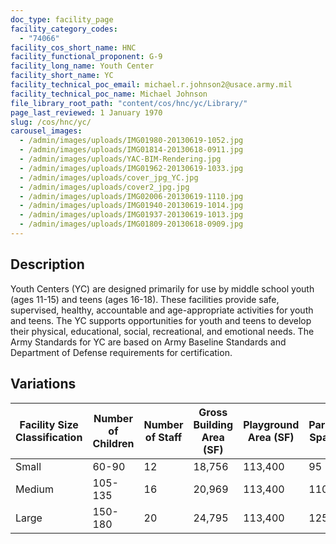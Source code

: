 ```yaml
---
doc_type: facility_page
facility_category_codes:
  - "74066"
facility_cos_short_name: HNC
facility_functional_proponent: G-9
facility_long_name: Youth Center
facility_short_name: YC
facility_technical_poc_email: michael.r.johnson2@usace.army.mil
facility_technical_poc_name: Michael Johnson
file_library_root_path: "content/cos/hnc/yc/Library/"
page_last_reviewed: 1 January 1970
slug: /cos/hnc/yc/
carousel_images:
  - /admin/images/uploads/IMG01980-20130619-1052.jpg
  - /admin/images/uploads/IMG01814-20130618-0911.jpg
  - /admin/images/uploads/YAC-BIM-Rendering.jpg
  - /admin/images/uploads/IMG01962-20130619-1033.jpg
  - /admin/images/uploads/cover_jpg_YC.jpg
  - /admin/images/uploads/cover2_jpg.jpg
  - /admin/images/uploads/IMG02006-20130619-1110.jpg
  - /admin/images/uploads/IMG01940-20130619-1014.jpg
  - /admin/images/uploads/IMG01937-20130619-1013.jpg
  - /admin/images/uploads/IMG01809-20130618-0909.jpg
---
```


## Description

Youth Centers (YC) are designed primarily for use by middle school youth (ages 11-15) and teens (ages 16-18). These facilities provide safe, supervised, healthy, accountable and age-appropriate activities for youth and teens. The YC supports opportunities for youth and teens to develop their physical, educational, social, recreational, and emotional needs. The Army Standards for YC are based on Army Baseline Standards and Department of Defense requirements for certification.

## Variations

| Facility Size Classification | Number of Children | Number of Staff | ​Gross Building Area (SF) | ​Playground Area (SF) | ​Parking Spaces |
| ---------------------------- | ------------------ | --------------- | ------------------------- | --------------------- | --------------- |
| Small​                       | ​60-90             | ​12             | 18,756                    | 113,400               | 95              |
| Medium​                      | 105-135            | ​16             | 20,969                    | 113,400               | 110             |
| Large​                       | ​150-180           | ​20             | 24,795                    | 113,400               | 125             |
